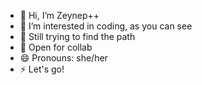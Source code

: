 - 👋 Hi, I’m Zeynep++
- 👀 I’m interested in coding, as you can see
- 🌱 Still trying to find the path
- 💞️ Open for collab 
- 😄 Pronouns: she/her
- ⚡ Let's go!

<!---
zeynepkrksl/zeynepkrksl is a ✨ special ✨ repository because its `README.md` (this file) appears on your GitHub profile.
You can click the Preview link to take a look at your changes.
--->
